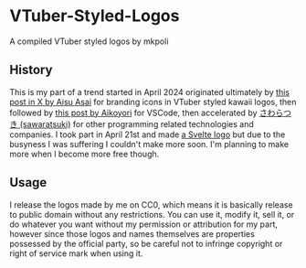 # VTuber-Styled-Logos
A compiled VTuber styled logos by mkpoli

## History
This is my part of a trend started in April 2024 originated ultimately by [this post in X by Aisu Asai](https://x.com/AisuAsai/status/1780118754590179702) for branding icons in VTuber styled kawaii logos, then followed by [this post by Aikoyori](https://x.com/Aikoyori/status/1780709418189078954) for VSCode, then accelerated by [さわらつき (sawaratsuki)](https://x.com/sawaratsuki1004/status/1781693841768427658) for other programming related technologies and companies. I took part in April 21st and made [a Svelte logo](https://x.com/mkpoli/status/1781931713939288337) but due to the busyness I was suffering I couldn't make more soon. I'm planning to make more when I become more free though.

## Usage
I release the logos made by me on CC0, which means it is basically release to public domain without any restrictions. You can use it, modify it, sell it, or do whatever you want without my permission or attribution for my part, however since those logos and names themselves are properties possessed by the official party, so be careful not to infringe copyright or right of service mark when using it.
